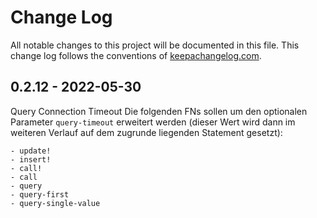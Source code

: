 # Change Log
All notable changes to this project will be documented in this file. This change log follows the conventions of [keepachangelog.com](http://keepachangelog.com/).

## 0.2.12  - 2022-05-30
Query Connection Timeout
Die folgenden FNs sollen um den optionalen Parameter `query-timeout`
erweitert werden (dieser Wert wird dann im weiteren Verlauf auf dem
zugrunde liegenden Statement gesetzt):

    - update!
    - insert!
    - call!
    - call
    - query
    - query-first
    - query-single-value
